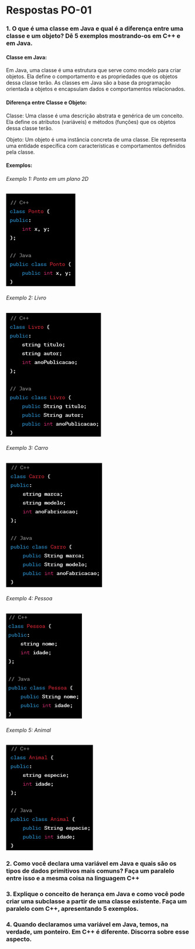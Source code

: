 # Respostas PO-01

### 1. O que é uma classe em Java e qual é a diferença entre uma classe e um objeto? Dê 5 exemplos mostrando-os em C++ e em Java. 

#### **Classe em Java:**

Em Java, uma classe é uma estrutura que serve como modelo para criar objetos. Ela define o comportamento e as propriedades que os objetos dessa classe terão. As classes em Java são a base da programação orientada a objetos e encapsulam dados e comportamentos relacionados.

#### **Diferença entre Classe e Objeto:**

Classe: Uma classe é uma descrição abstrata e genérica de um conceito. Ela define os atributos (variáveis) e métodos (funções) que os objetos dessa classe terão.

Objeto: Um objeto é uma instância concreta de uma classe. Ele representa uma entidade específica com características e comportamentos definidos pela classe.

#### **Exemplos:**

###### Exemplo 1: Ponto em um plano 2D

![Exemplo 1: Ponto em um plano 2D](Images/Captura%20de%20tela%202023-12-13%20101000.png)

###### Exemplo 2: Livro

![Exemplo 2: Livro](Images/Captura%20de%20tela%202023-12-13%20101404.png)

###### Exemplo 3: Carro

![Exemplo 3: Carro](Images/Captura%20de%20tela%202023-12-13%20101544.png)

###### Exemplo 4: Pessoa

![Exemplo 4: Pessoa](Images/Captura%20de%20tela%202023-12-13%20101705.png)

###### Exemplo 5: Animal

![Exemplo 5: Animal](Images/Captura%20de%20tela%202023-12-13%20101755.png)

### 2. Como você declara uma variável em Java e quais são os tipos de dados primitivos mais comuns? Faça um paralelo entre isso e a mesma coisa na linguagem C++

### 3. Explique o conceito de herança em Java e como você pode criar uma subclasse a partir de uma classe existente. Faça um paralelo com C++, apresentando 5 exemplos.

### 4. Quando declaramos uma variável em Java, temos, na verdade, um ponteiro. Em C++ é diferente. Discorra sobre esse aspecto.